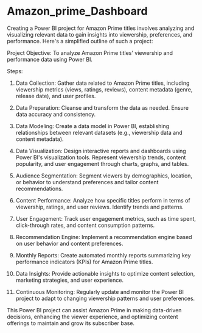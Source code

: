 # Amazon_prime_Dashboard


Creating a Power BI project for Amazon Prime titles involves analyzing and visualizing relevant data to gain insights into viewership, preferences, and performance. Here's a simplified outline of such a project:

Project Objective: To analyze Amazon Prime titles' viewership and performance data using Power BI.

Steps:

1. Data Collection: Gather data related to Amazon Prime titles, including viewership metrics (views, ratings, reviews), content metadata (genre, release date), and user profiles.

2. Data Preparation: Cleanse and transform the data as needed. Ensure data accuracy and consistency.

3. Data Modeling: Create a data model in Power BI, establishing relationships between relevant datasets (e.g., viewership data and content metadata).

4. Data Visualization: Design interactive reports and dashboards using Power BI's visualization tools. Represent viewership trends, content popularity, and user engagement through charts, graphs, and tables.

5. Audience Segmentation: Segment viewers by demographics, location, or behavior to understand preferences and tailor content recommendations.

6. Content Performance: Analyze how specific titles perform in terms of viewership, ratings, and user reviews. Identify trends and patterns.

7. User Engagement: Track user engagement metrics, such as time spent, click-through rates, and content consumption patterns.

8. Recommendation Engine: Implement a recommendation engine based on user behavior and content preferences.

9. Monthly Reports: Create automated monthly reports summarizing key performance indicators (KPIs) for Amazon Prime titles.

10. Data Insights: Provide actionable insights to optimize content selection, marketing strategies, and user experience.

11. Continuous Monitoring: Regularly update and monitor the Power BI project to adapt to changing viewership patterns and user preferences.

This Power BI project can assist Amazon Prime in making data-driven decisions, enhancing the viewer experience, and optimizing content offerings to maintain and grow its subscriber base.







